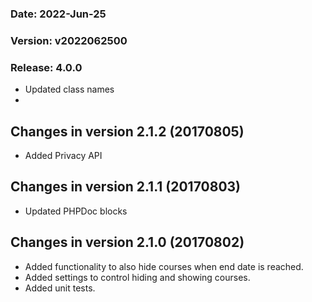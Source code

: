 ### Date: 		2022-Jun-25
### Version:	v2022062500
### Release:    4.0.0

- Updated class names
- 
Changes in version 2.1.2 (20170805)
-----------------------------------
- Added Privacy API

Changes in version 2.1.1 (20170803)
-----------------------------------
- Updated PHPDoc blocks

Changes in version 2.1.0 (20170802)
-----------------------------------
- Added functionality to also hide courses when end date is reached.
- Added settings to control hiding and showing courses.
- Added unit tests.
